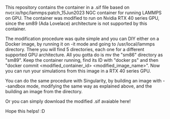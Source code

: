 This repository contains the container in a .sif file based on nvcr.io/hpc/lammps:patch_15Jun2023 NGC container for running LAMMPS on GPU. The container was modified to run on Nvidia RTX 40 series GPU, since the sm89 (Ada Lovelace) architecture is not supported by this container.

The modification procedure was quite simple and you can DIY either on a Docker image, by running it on -it mode and going to /usr/local/lammps directory. There you will find 5 directories, each one for a different supported GPU architecture. All you gotta do is mv the "sm86" directory as "sm89". Keep the container running, find its ID with "docker ps" and then "docker commit <modified_container_id> <modified_image_name>". Now you can run your simulations from this image in a RTX 40 series GPU.

You can do the same procedure with Singularity, by building an image with --sandbox mode, modifying the same way as explained above, and the building an image from the directory.

Or you can simply download the modified .sif avaiable here!

Hope this helps! :D
